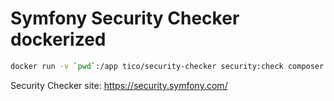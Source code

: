 # Symfony Security Checker dockerized

```bash
docker run -v `pwd`:/app tico/security-checker security:check composer.lock
```

Security Checker site: https://security.symfony.com/
